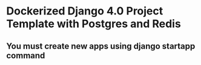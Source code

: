 # Dockerized Django 4.0 Project Template with Postgres and Redis

## You must create new apps using django startapp command